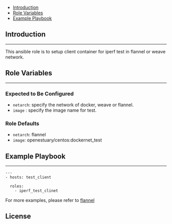 * [Introduction](#1)
* [Role Variables](#2)
* [Example Playbook](#3)

## <a name="1">Introduction</a>
--------------

This ansible role is to setup client container for iperf test in flannel or weave network.

## <a name="2">Role Variables</a>
--------------

### Expected to Be Configured

* `netarch`: specify the network of docker, weave or flannel.
* `image` : specify the image name for test.


### Role Defaults
* `netarch`: flannel
* `image`: openestuary/centos:dockernet_test


## <a name="3">Example Playbook</a>
----------------

```
---
- hosts: test_client 

  roles:
    - iperf_test_clinet

```    

For more examples, please refer to [flannel](https://github.com/open-estuary/appbenchmark/tree/master/apps/docker_net/flannel)

License
-------
